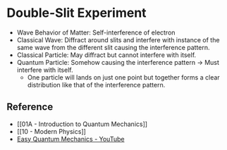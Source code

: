 # Double-Slit Experiment

- Wave Behavior of Matter: Self-interference of electron
- Classical Wave: Diffract around slits and interfere with instance of the same wave from the different slit causing the interference pattern.
- Classical Particle: May diffract but cannot interfere with itself.
- Quantum Particle: Somehow causing the interference pattern → Must interfere with itself.
  - One particle will lands on just one point but together forms a clear distribution like that of the interference pattern.

## Reference

- [[01A - Introduction to Quantum Mechanics]]
- [[10 - Modern Physics]]
- [Easy Quantum Mechanics - YouTube](https://youtu.be/7u_UQG1La1o)
